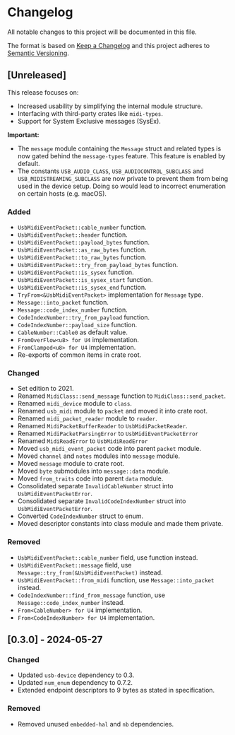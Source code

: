 # Changelog

All notable changes to this project will be documented in this file.

The format is based on [Keep a Changelog](http://keepachangelog.com/en/1.0.0/)
and this project adheres to [Semantic Versioning](http://semver.org/spec/v2.0.0.html).

## [Unreleased]

This release focuses on:

- Increased usability by simplifying the internal module structure.
- Interfacing with third-party crates like `midi-types`.
- Support for System Exclusive messages (SysEx).

**Important:**

- The `message` module containing the `Message` struct and related types is now gated behind the `message-types` feature. This feature is enabled by default.
- The constants `USB_AUDIO_CLASS`, `USB_AUDIOCONTROL_SUBCLASS` and `USB_MIDISTREAMING_SUBCLASS` are now private to prevent them from being used in the device setup. Doing so would lead to incorrect enumeration on certain hosts (e.g. macOS).

### Added

- `UsbMidiEventPacket::cable_number` function.
- `UsbMidiEventPacket::header` function.
- `UsbMidiEventPacket::payload_bytes` function.
- `UsbMidiEventPacket::as_raw_bytes` function.
- `UsbMidiEventPacket::to_raw_bytes` function.
- `UsbMidiEventPacket::try_from_payload_bytes` function.
- `UsbMidiEventPacket::is_sysex` function.
- `UsbMidiEventPacket::is_sysex_start` function.
- `UsbMidiEventPacket::is_sysex_end` function.
- `TryFrom<&UsbMidiEventPacket>` implementation for `Message` type.
- `Message::into_packet` function.
- `Message::code_index_number` function.
- `CodeIndexNumber::try_from_payload` function.
- `CodeIndexNumber::payload_size` function.
- `CableNumber::Cable0` as default value.
- `FromOverFlow<u8> for U4` implementation.
- `FromClamped<u8> for U4` implementation.
- Re-exports of common items in crate root.

### Changed

- Set edition to 2021.
- Renamed `MidiClass::send_message` function to `MidiClass::send_packet`.
- Renamed `midi_device` module to `class`.
- Renamed `usb_midi` module to `packet` and moved it into crate root.
- Renamed `midi_packet_reader` module to `reader`.
- Renamed `MidiPacketBufferReader` to `UsbMidiPacketReader`.
- Renamed `MidiPacketParsingError` to `UsbMidiEventPacketError`
- Renamed `MidiReadError` to `UsbMidiReadError`
- Moved `usb_midi_event_packet` code into parent `packet` module.
- Moved `channel` and `notes` modules into `message` module.
- Moved `message` module to crate root.
- Moved `byte` submodules into `message::data` module.
- Moved `from_traits` code into parent `data` module.
- Consolidated separate `InvalidCableNumber` struct into `UsbMidiEventPacketError`.
- Consolidated separate `InvalidCodeIndexNumber` struct into `UsbMidiEventPacketError`.
- Converted `CodeIndexNumber` struct to enum.
- Moved descriptor constants into class module and made them private.

### Removed

- `UsbMidiEventPacket::cable_number` field, use function instead.
- `UsbMidiEventPacket::message` field, use `Message::try_from(&UsbMidiEventPacket)` instead.
- `UsbMidiEventPacket::from_midi` function, use `Message::into_packet` instead.
- `CodeIndexNumber::find_from_message` function, use `Message::code_index_number` instead.
- `From<CableNumber> for U4` implementation.
- `From<CodeIndexNumber> for U4` implementation.

## [0.3.0] - 2024-05-27

### Changed

- Updated `usb-device` dependency to 0.3.
- Updated `num_enum` dependency to 0.7.2.
- Extended endpoint descriptors to 9 bytes as stated in specification.

### Removed

- Removed unused `embedded-hal` and `nb` dependencies.
